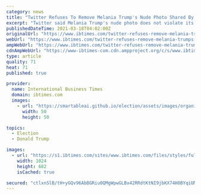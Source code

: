 ```yaml
---
category: news
title: "Twitter Refuses To Remove Melania Trump's Nude Photo Shared By Cardi B: Report"
excerpt: "Twitter said Melania Trump's nude photo does not violate its rules The microblogging site has a non-consensual nudity policy Twitter users agreed that the picture should not be deleted Cardi B posted a nude photo of former first lady Melania Trump ..."
publishedDateTime: 2021-03-18T04:02:00Z
originalUrl: "https://www.ibtimes.com/twitter-refuses-remove-melania-trumps-nude-photo-shared-cardi-b-report-3164324"
webUrl: "https://www.ibtimes.com/twitter-refuses-remove-melania-trumps-nude-photo-shared-cardi-b-report-3164324"
ampWebUrl: "https://www.ibtimes.com/twitter-refuses-remove-melania-trumps-nude-photo-shared-cardi-b-report-3164324?amp=1"
cdnAmpWebUrl: "https://www-ibtimes-com.cdn.ampproject.org/c/s/www.ibtimes.com/twitter-refuses-remove-melania-trumps-nude-photo-shared-cardi-b-report-3164324?amp=1"
type: article
quality: 71
heat: 71
published: true

provider:
  name: International Business Times
  domain: ibtimes.com
  images:
    - url: "https://smartableai.github.io/election/assets/images/organizations/ibtimes.com-50x50.jpg"
      width: 50
      height: 50

topics:
  - Election
  - Donald Trump

images:
  - url: "https://s1.ibtimes.com/sites/www.ibtimes.com/files/styles/full/public/2020/12/15/first-lady-melania-trump.jpg"
    width: 1024
    height: 682
    isCached: true

secured: "ctlxnSlB/tH+yGQv96AbBGRiu0QMgWpwGLBx42RRdtKtNI9jbKX74H8BYqiUMJhMY5SKmYIH5KFx12sUpTzId1TQg0YVlQc25qf9sXTVXAygvGdT1mrbtntJ79/eA3yO4dR+aVjOK531GOi4+LCvPCLdL0Je/pPko0KCyiUrQMXy7XEanEWs5g0F2POHwh54w5oafZwHbx01Qqw+FlFr2wapJJJOdnokfrdapFGanBdsEOxQUXrRHy40qqiOvl7pCSdUQHYA3ymA57eBat5ntfMT96EvGHTk3fyi6mE9ROo4CWaJ52P6pqL4wC3G+K8Enrr190Us6KhBaW6NXYgShd8vO1m1vyIWRR5kaF+p814=;QrAojqEwmqjxYjsZpeJwiA=="
---
```


